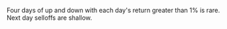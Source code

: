 Four days of up and down with each day's return greater than 1% is rare. 
Next day selloffs are shallow. 	
